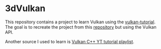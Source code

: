 # 3dVulkan

This repository contains a project to learn Vulkan using the [vulkan-tutorial](https://vulkan-tutorial.com/Introduction). The goal is to recreate the project from this [repository](https://github.com/Kaniek99/graph3d) but using the Vulkan API.

Another source I used to learn is [Vulkan C++ YT tutorial playlist](https://www.youtube.com/watch?v=Y9U9IE0gVHA&list=PL8327DO66nu9qYVKLDmdLW_84-yE4auCR&index=1).